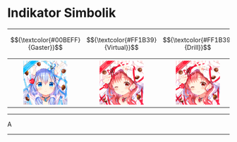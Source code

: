# Indikator Simbolik
<div align="center"><table style="margin-left: auto; margin-right: auto;">
  <tr><td><p align="center">
    $${\textcolor{#00BEFF}{Gaster}}$$
  </p></td><td><p align="center">
    $${\textcolor{#FF1B39}{Virtual}}$$
  </p></td><td><p align="center">
    $${\textcolor{#FF1B39}{Drill}}$$
  </p></td></tr><tr><th><a href="https://github.com/Minecube1510/s4mpl3_m3m0ry/blob/main/A1-Main_Samples/a1_B001-KR_Gaster/a001_By-KR_Gaster.md">
    <img src="https://github.com/Minecube1510/s4mpl3_m3m0ry/blob/main/B1-Main_Images_Storage/B1.001-BTC_Symbols/a01_GFB.png", width="100">
  </a></th><th><a href="https://github.com/Minecube1510/s4mpl3_m3m0ry/blob/main/A1-Main_Samples/a1_B001-KR_Gaster/b13_T013-Gaster_Virtual/b013-BTC_GV.md">
    <img src="https://github.com/Minecube1510/s4mpl3_m3m0ry/blob/main/B1-Main_Images_Storage/B1.001-BTC_Symbols/c03_AVD.png", width="100">
  </a></th><th>
    <img src="https://github.com/Minecube1510/s4mpl3_m3m0ry/blob/main/B1-Main_Images_Storage/B1.001-BTC_Symbols/c03_AVD.png", width="100">
  </th></tr></table></div>

---

A

---
